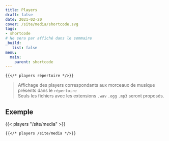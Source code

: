 ```yaml
---
title: Players
draft: false 
date: 2021-02-20 
cover: /site/media/shortcode.svg
tags:
- shortcode
# Ne sera par affiché dans le sommaire
_build:
   list: false
menu: 
  main:
    parent: shortcode
---
```

```tpl
{{</* players répertoire */>}}
```
<!--more-->
> Affichage des players correspondants aux morceaux de musique présents dans le `répertoire`  
> Seuls les fichiers avec les extensions `.wav` `.ogg` `.mp3` seront proposés.

## Exemple

{{< players "/site/media" >}}

```tpl
{{</* players /site/media */>}}
```
